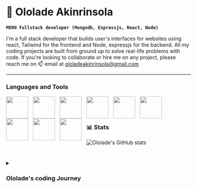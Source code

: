# 👋 Ololade Akinrinsola

**`MERN Fullstack developer (Mongodb, Expressjs, React, Node)`**

I'm a full stack developer that builds user's interfaces for websites using react, Tailwind for the frontend and Node, expressjs for the backend. All my coding projects are built from ground up to solve real-life problems with code. If you're looking to collaborate or hire me on any project, please reach me on 📫 email at ololadeakinrinsola@gmail.com

---
### Languages and Tools
<img align='left' width='60px' style='padding-right:10px' src="https://cdn.jsdelivr.net/gh/devicons/devicon/icons/react/react-original-wordmark.svg"/>
<img align='left' width='60px' style='padding-right:10px' src="https://cdn.jsdelivr.net/gh/devicons/devicon/icons/typescript/typescript-original.svg"/>

<img align='left' width='60px' style='padding-right:10px' src="https://cdn.jsdelivr.net/gh/devicons/devicon/icons/tailwindcss/tailwindcss-plain.svg"/>
<img align='left' width='60px' style='padding-right:10px' src="https://cdn.jsdelivr.net/gh/devicons/devicon/icons/javascript/javascript-original.svg"/>
<img align='left' width='60px' style='padding-right:10px' src="https://cdn.jsdelivr.net/gh/devicons/devicon/icons/mongodb/mongodb-plain-wordmark.svg"/>
<img align='left' width='60px' style='padding-right:10px' src="https://cdn.jsdelivr.net/gh/devicons/devicon/icons/nodejs/nodejs-plain-wordmark.svg"/>
<img align='left' width='60px' style='padding-right:10px' src="https://cdn.jsdelivr.net/gh/devicons/devicon/icons/git/git-plain-wordmark.svg"/>
<img align='left' width='60px' style='padding-right:10px ' src="https://cdn.jsdelivr.net/gh/devicons/devicon/icons/python/python-original-wordmark.svg"/>
<img align='left' width='60px' style='padding-right:10px' src="https://cdn.jsdelivr.net/gh/devicons/devicon/icons/nextjs/nextjs-original.svg"/>

</br>
</br>

#
### 📊 Stats
![Ololade's GitHub stats](https://github-readme-stats.vercel.app/api?username=lolaakinrinsola&show_icons=true&theme=material-palenight)

#

<details>
  <summary><h3> Ololade's coding Journey</h3></summary>
  I started my journey in 2021 during the covid pandemic as a computer student not having a clue about what I was taught in school. I was interning at Keystone Bank as a software developer, so this opened pathways for me. My desire led me to self learn through youtube channels and eventually built my first 'Hello World!'. I did not stop there as I later took courses on udemy for React, Javascript and CSS. I finally landed my frontend developer role at Build Bank formely known as Total Trust Microfinance Bank, where I got hands-on experience. I have this burning desire to fulfill the dream my younger self had to become a senior fullstack developer. Since then, I have learnt node, expressJs and currently on route to becoming a full stack developer.
  
</details>
<!---
Lolaakinrinsola/Lolaakinrinsola is a ✨ special ✨ repository because its `README.md` (this file) appears on your GitHub profile.
You can click the Preview link to take a look at your changes.
--->
